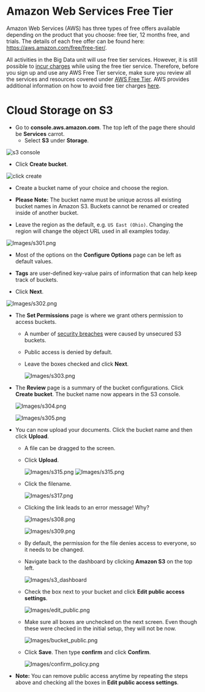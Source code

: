 # Amazon Web Services Free Tier
Amazon Web Services (AWS) has three types of free offers available depending on the product that you choose: free tier, 12 months free, and trials. The details of each free offer can be found here: https://aws.amazon.com/free/free-tier/.

All activities in the Big Data unit will use free tier services. However, it is still possible to [incur charges](https://aws.amazon.com/getting-started/hands-on/control-your-costs-free-tier-budgets/) while using the free tier service. Therefore, before you sign up and use any AWS Free Tier service, make sure you review all the services and resources covered under [AWS Free Tier](https://aws.amazon.com/free/). AWS provides additional information on how to avoid free tier charges [here](https://aws.amazon.com/getting-started/hands-on/control-your-costs-free-tier-budgets/).


# Cloud Storage on S3

* Go to **console.aws.amazon.com**. The top left of the page there should be **Services** carrot.
  * Select **S3** under **Storage**.

![s3 console](Images/S3-1.PNG)

* Click **Create bucket**.

![click create](Images/S3-2.png)

* Create a bucket name of your choice and choose the region.

* **Please Note:** The bucket name must be unique across all existing bucket names in Amazon S3. Buckets cannot be renamed or created inside of another bucket.

* Leave the region as the default, e.g. `US East (Ohio)`. Changing the region will change the object URL used in all examples today.

![Images/s301.png](Images/S3-3.png)

* Most of the options on the **Configure Options** page can be left as default values.

* **Tags** are user-defined key-value pairs of information that can help keep track of buckets.

* Click **Next**.

![Images/s302.png](Images/s302.png)

* The **Set Permissions** page is where we grant others permission to access buckets.

  * A number of [security breaches](https://securityboulevard.com/2018/01/leaky-buckets-10-worst-amazon-s3-breaches/) were caused by unsecured S3 buckets.
  
  * Public access is denied by default.

  * Leave the boxes checked and click **Next**.

    ![Images/s303.png](Images/s303.png)

* The **Review** page is a summary of the bucket configurations. Click **Create bucket**. The bucket name now appears in the S3 console.

    ![Images/s304.png](Images/s304.png)

    ![Images/s305.png](Images/s305.png)

* You can now upload your documents. Click the bucket name and then click **Upload**.

  * A file can be dragged to the screen.

  * Click **Upload**.

    ![Images/s315.png](Images/S3-4.png)
    ![Images/s315.png](Images/S3-5.png)

  * Click the filename.

    ![Images/s317.png](Images/S3-6.png)

  * Clicking the link leads to an error message! Why?

    ![Images/s308.png](Images/s308.png)

    ![Images/s309.png](Images/s309.png)

  * By default, the permission for the file denies access to everyone, so it needs to be changed.

  * Navigate back to the dashboard by clicking **Amazon S3** on the top left.

    ![Images/s3_dashboard](Images/S3-7.png)

  * Check the box next to your bucket and click **Edit public access settings**.

    ![Images/edit_public.png](Images/S3-8.png)

  * Make sure all boxes are unchecked on the next screen. Even though these were checked in the initial setup, they will not be now.

    ![Images/bucket_public.png](Images/bucket_policy.png)

  * Click **Save**. Then type **confirm** and click **Confirm**.

    ![Images/confirm_policy.png](Images/confirm_policy.png)


* **Note:** You can remove public access anytime by repeating the steps above and checking all the boxes in **Edit public access settings**.
